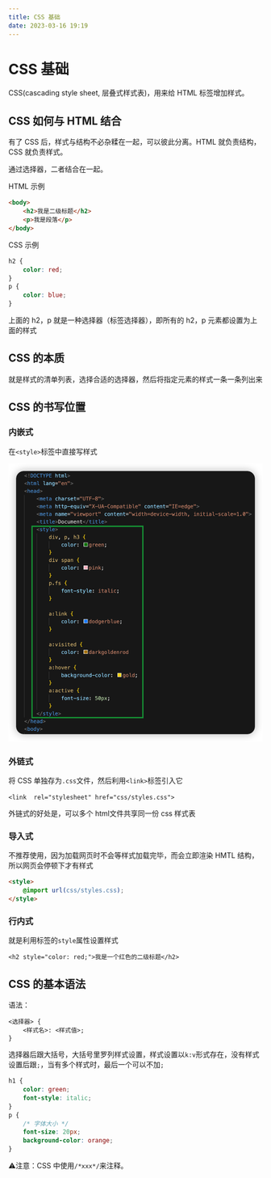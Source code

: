 ```yaml
---
title: CSS 基础
date: 2023-03-16 19:19
---
```

# CSS 基础

CSS(cascading style sheet, 层叠式样式表)，用来给 HTML 标签增加样式。

## CSS 如何与 HTML 结合
有了 CSS 后，样式与结构不必杂糅在一起，可以彼此分离。HTML 就负责结构，CSS 就负责样式。

通过选择器，二者结合在一起。

HTML 示例
```html
<body>
    <h2>我是二级标题</h2>
    <p>我是段落</p>
</body>
```
CSS 示例
```css
h2 {
    color: red;
}
p {
    color: blue;
}
```
上面的 h2，p 就是一种选择器（标签选择器），即所有的 h2，p 元素都设置为上面的样式

## CSS 的本质
就是样式的清单列表，选择合适的选择器，然后将指定元素的样式一条一条列出来
## CSS 的书写位置
### 内嵌式
在`<style>`标签中直接写样式

![](./_image/2023-03-16/2023-03-16-19-32-09@2x.png)

### 外链式

将 CSS 单独存为`.css`文件，然后利用`<link>`标签引入它

`<link  rel="stylesheet" href="css/styles.css">`

外链式的好处是，可以多个 html文件共享同一份 css 样式表

### 导入式
不推荐使用，因为加载网页时不会等样式加载完毕，而会立即渲染 HMTL 结构，所以网页会停顿下才有样式
```html
<style>
    @import url(css/styles.css);
</style>
```

### 行内式

就是利用标签的`style`属性设置样式

`<h2 style="color: red;">我是一个红色的二级标题</h2>`

## CSS 的基本语法

语法：
```
<选择器> {
    <样式名>: <样式值>;
}
```
选择器后跟大括号，大括号里罗列样式设置，样式设置以`k:v`形式存在，没有样式设置后跟`;`，当有多个样式时，最后一个可以不加`;`


```css
h1 {
    color: green;
    font-style: italic;
}
p {
    /* 字体大小 */
    font-size: 20px;
    background-color: orange;
}
```


⚠️注意：CSS 中使用`/*xxx*/`来注释。